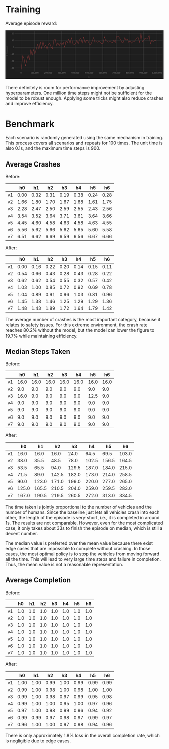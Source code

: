 # Training

Average episode reward:

![average episode reward](chart.png)

There definitely is room for performance improvement by adjusting hyperparameters. One million time steps might not be sufficient for the model to be robust enough. Applying some tricks might also reduce crashes and improve efficiency.

# Benchmark

Each scenario is randomly generated using the same mechanism in training. This process covers all scenarios and repeats for 100 times. The unit time is also 0.1s, and the maximum time steps is 900.

## Average Crashes

Before:

|    | h0   | h1   | h2   | h3   | h4   | h5   | h6   |
|----|------|------|------|------|------|------|------|
| v1 | 0.00 | 0.32 | 0.31 | 0.19 | 0.38 | 0.24 | 0.28 |
| v2 | 1.66 | 1.80 | 1.70 | 1.67 | 1.68 | 1.61 | 1.75 |
| v3 | 2.28 | 2.47 | 2.50 | 2.59 | 2.55 | 2.43 | 2.56 |
| v4 | 3.54 | 3.52 | 3.64 | 3.71 | 3.61 | 3.64 | 3.66 |
| v5 | 4.45 | 4.60 | 4.58 | 4.63 | 4.58 | 4.63 | 4.55 |
| v6 | 5.56 | 5.62 | 5.66 | 5.62 | 5.65 | 5.60 | 5.58 |
| v7 | 6.51 | 6.62 | 6.69 | 6.59 | 6.56 | 6.67 | 6.66 |

After:

|    | h0   | h1   | h2   | h3   | h4   | h5   | h6   |
|----|------|------|------|------|------|------|------|
| v1 | 0.00 | 0.16 | 0.22 | 0.20 | 0.14 | 0.15 | 0.11 |
| v2 | 0.54 | 0.66 | 0.43 | 0.28 | 0.43 | 0.28 | 0.22 |
| v3 | 0.62 | 0.62 | 0.54 | 0.55 | 0.32 | 0.57 | 0.42 |
| v4 | 1.03 | 1.00 | 0.85 | 0.72 | 0.92 | 0.69 | 0.78 |
| v5 | 1.04 | 0.89 | 0.91 | 0.96 | 1.03 | 0.81 | 0.96 |
| v6 | 1.45 | 1.38 | 1.46 | 1.25 | 1.29 | 1.29 | 1.36 |
| v7 | 1.48 | 1.43 | 1.89 | 1.72 | 1.64 | 1.79 | 1.42 |

The average number of crashes is the most important category, because it relates to safety issues. For this extreme environment, the crash rate reaches 80.2% without the model, but the model can lower the figure to 19.7% while maintaining efficiency.

## Median Steps Taken

Before:

|    | h0   | h1   | h2   | h3   | h4   | h5   | h6   |
|----|------|------|------|------|------|------|------|
| v1 | 16.0 | 16.0 | 16.0 | 16.0 | 16.0 | 16.0 | 16.0 |
| v2 | 9.0  | 9.0  | 9.0  | 9.0  | 9.0  | 9.0  | 9.0  |
| v3 | 16.0 | 9.0  | 9.0  | 9.0  | 9.0  | 12.5 | 9.0  |
| v4 | 9.0  | 9.0  | 9.0  | 9.0  | 9.0  | 9.0  | 9.0  |
| v5 | 9.0  | 9.0  | 9.0  | 9.0  | 9.0  | 9.0  | 9.0  |
| v6 | 9.0  | 9.0  | 9.0  | 9.0  | 9.0  | 9.0  | 9.0  |
| v7 | 9.0  | 9.0  | 9.0  | 9.0  | 9.0  | 9.0  | 9.0  |

After:

|    | h0    | h1    | h2    | h3    | h4    | h5    | h6    |
|----|-------|-------|-------|-------|-------|-------|-------|
| v1 | 16.0  | 16.0  | 16.0  | 24.0  | 64.5  | 69.5  | 103.0 |
| v2 | 38.0  | 35.5  | 48.5  | 78.0  | 102.5 | 156.5 | 164.5 |
| v3 | 53.5  | 65.5  | 94.0  | 129.5 | 187.0 | 184.0 | 215.0 |
| v4 | 71.5  | 89.0  | 142.5 | 182.0 | 173.0 | 214.0 | 258.5 |
| v5 | 90.0  | 123.0 | 171.0 | 199.0 | 220.0 | 277.0 | 265.0 |
| v6 | 125.0 | 165.5 | 210.5 | 204.0 | 259.0 | 259.5 | 283.0 |
| v7 | 167.0 | 190.5 | 219.5 | 260.5 | 272.0 | 313.0 | 334.5 |

The time taken is jointly proportional to the number of vehicles and the number of humans. Since the baseline just lets all vehicles crash into each other, the length of the episode is very short, i.e., it is completed in around 1s. The results are not comparable. However, even for the most complicated case, it only takes about 33s to finish the episode on median, which is still a decent number.

The median value is preferred over the mean value because there exist edge cases that are impossible to complete without crashing. In those cases, the most optimal policy is to stop the vehicles from moving forward all the time. This will lead to very large time steps and failure in completion. Thus, the mean value is not a reasonable representation.

## Average Completion

Before:

|    | h0  | h1  | h2  | h3  | h4  | h5  | h6  |
|----|-----|-----|-----|-----|-----|-----|-----|
| v1 | 1.0 | 1.0 | 1.0 | 1.0 | 1.0 | 1.0 | 1.0 |
| v2 | 1.0 | 1.0 | 1.0 | 1.0 | 1.0 | 1.0 | 1.0 |
| v3 | 1.0 | 1.0 | 1.0 | 1.0 | 1.0 | 1.0 | 1.0 |
| v4 | 1.0 | 1.0 | 1.0 | 1.0 | 1.0 | 1.0 | 1.0 |
| v5 | 1.0 | 1.0 | 1.0 | 1.0 | 1.0 | 1.0 | 1.0 |
| v6 | 1.0 | 1.0 | 1.0 | 1.0 | 1.0 | 1.0 | 1.0 |
| v7 | 1.0 | 1.0 | 1.0 | 1.0 | 1.0 | 1.0 | 1.0 |

After:

|    | h0   | h1   | h2   | h3   | h4   | h5   | h6   |
|----|------|------|------|------|------|------|------|
| v1 | 1.00 | 1.00 | 0.99 | 1.00 | 0.99 | 0.99 | 0.99 |
| v2 | 0.99 | 1.00 | 0.98 | 1.00 | 0.98 | 1.00 | 1.00 |
| v3 | 0.99 | 1.00 | 0.98 | 0.97 | 0.99 | 0.95 | 0.98 |
| v4 | 0.99 | 1.00 | 1.00 | 0.95 | 1.00 | 0.97 | 0.96 |
| v5 | 0.97 | 1.00 | 0.98 | 0.99 | 0.96 | 0.94 | 0.92 |
| v6 | 0.99 | 0.99 | 0.97 | 0.98 | 0.97 | 0.99 | 0.97 |
| v7 | 0.96 | 1.00 | 1.00 | 0.97 | 0.98 | 0.94 | 0.96 |

There is only approximately 1.8% loss in the overall completion rate, which is negligible due to edge cases.
